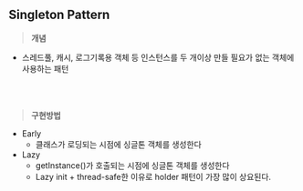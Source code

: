 ## Singleton Pattern

> **개념** 
- 스레드풀, 캐시, 로그기록용 객체 등 인스턴스를 두 개이상 만들 필요가 없는 객체에 사용하는 패턴
<br>
<br>

> **구현방법**
- Early
    - 클래스가 로딩되는 시점에 싱글톤 객체를 생성한다
- Lazy
    - getInstance()가 호출되는 시점에 싱글톤 객체를 생성한다
    - Lazy init + thread-safe한 이유로 holder 패턴이 가장 많이 상요된다.